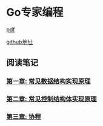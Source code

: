 # Go专家编程

[pdf](GO专家编程.pdf)

[github地址](https://github.com/RainbowMango/GoExpertProgramming)

## 阅读笔记

### [第一章: 常见数据结构实现原理](chapter1/README.md)

### [第二章: 常见控制结构体实现原理](chapter2/README.md)

### [第三章: 协程](chapter3/README.md)